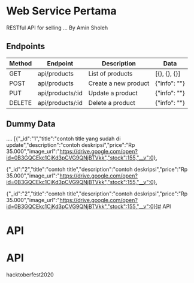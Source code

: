 # Web Service Pertama

RESTful API for selling ...
By Amin Sholeh

## Endpoints

| Method	| Endpoint 			| Description 				| Data 					|
|-----------|-------------------|---------------------------|-----------------------|
| GET 		| api/products 		| List of products 			| [{}, {}, {}]			|
| POST 		| api/products		| Create a new product 		| {"info": ""} 			|
| PUT 		| api/products/:id 	| Update a product 			| {"info": ""} 			|
| DELETE 	| api/products/:id 	| Delete a product 			| {"info": ""}			|


## Dummy Data


....
[{"_id":"1","title":"contoh title yang sudah di update","description":"contoh deskripsi","price":"Rp 35.000","image_url":"https://drive.google.com/open?id=0B3GQCEkc1CjKd3pCVG9QNjBTVkk","stock":155,"__v":0},


{"_id":"2","title":"contoh title","description":"contoh deskripsi","price":"Rp 35.000","image_url":"https://drive.google.com/open?id=0B3GQCEkc1CjKd3pCVG9QNjBTVkk","stock":155,"__v":0},



{"_id":"2","title":"contoh title","description":"contoh deskripsi","price":"Rp 35.000","image_url":"https://drive.google.com/open?id=0B3GQCEkc1CjKd3pCVG9QNjBTVkk","stock":155,"__v":0}]# API
# API
# API
hacktoberfest2020
